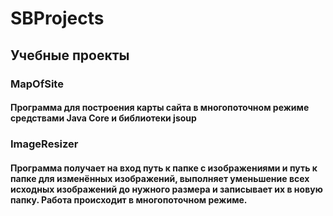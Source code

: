 # SBProjects
## Учебные проекты
### MapOfSite
#### Программа для построения карты сайта в многопоточном режиме средствами Java Core и библиотеки jsoup
### ImageResizer
#### Программа получает на вход путь к папке с изображениями и путь к папке для изменённых изображений, выполняет уменьшение всех исходных изображений до нужного размера и записывает их в новую папку. Работа происходит в многопоточном режиме. 
